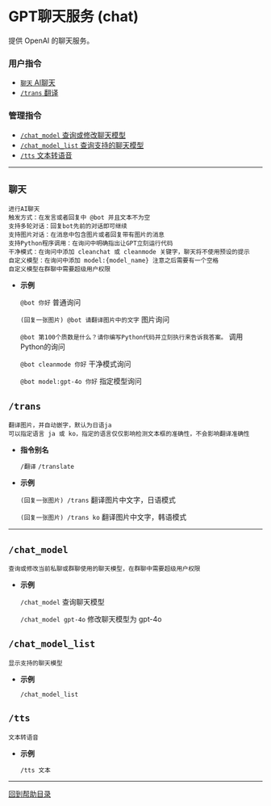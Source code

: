# GPT聊天服务 (chat)

提供 OpenAI 的聊天服务。

### 用户指令

- [`聊天` AI聊天](#聊天)
- [`/trans` 翻译](#trans)

### 管理指令

- [`/chat_model` 查询或修改聊天模型](#chat_model)
- [`/chat_model_list` 查询支持的聊天模型](#chat_model_list)
- [`/tts` 文本转语音](#tts)

---

##  `聊天`

```
进行AI聊天
触发方式：在发言或者回复中 @bot 并且文本不为空
支持多轮对话：回复bot先前的对话即可继续
支持图片对话：在消息中包含图片或者回复带有图片的消息
支持Python程序调用：在询问中明确指出让GPT立刻运行代码
干净模式：在询问中添加 cleanchat 或 cleanmode 关键字，聊天将不使用预设的提示
自定义模型：在询问中添加 model:{model_name} 注意之后需要有一个空格
自定义模型在群聊中需要超级用户权限
```

- **示例**

    `@bot 你好` 普通询问

    `(回复一张图片) @bot 请翻译图片中的文字` 图片询问

    `@bot 第100个质数是什么？请你编写Python代码并立刻执行来告诉我答案。` 调用Python的询问

    `@bot cleanmode 你好` 干净模式询问

    `@bot model:gpt-4o 你好` 指定模型询问


## `/trans`

```
翻译图片，并自动嵌字，默认为日语ja
可以指定语言 ja 或 ko，指定的语言仅仅影响检测文本框的准确性，不会影响翻译准确性
```

- **指令别名**

    `/翻译` `/translate`

- **示例**

    `(回复一张图片) /trans` 翻译图片中文字，日语模式

    `(回复一张图片) /trans ko` 翻译图片中文字，韩语模式

---

## `/chat_model`

```
查询或修改当前私聊或群聊使用的聊天模型，在群聊中需要超级用户权限
```

- **示例**

    `/chat_model` 查询聊天模型

    `/chat_model gpt-4o` 修改聊天模型为 gpt-4o


## `/chat_model_list`

```
显示支持的聊天模型
```

- **示例**

    `/chat_model_list`


## `/tts`

```
文本转语音
```

- **示例**

    `/tts 文本`



--- 

[回到帮助目录](./main.md)
